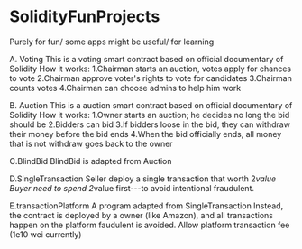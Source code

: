 # SolidityFunProjects
Purely for fun/ some apps might be useful/ for learning

A. Voting
This is a voting smart contract based on official documentary of Solidity
How it works:
1.Chairman starts an auction, votes apply for chances to vote
2.Chairman approve voter's rights to vote for candidates
3.Chairman counts votes
4.Chairman can choose admins to help him work


B. Auction
This is a auction smart contract based on official documentary of Solidity
How it works:
1.Owner starts an auction; he decides no long the bid should be
2.Bidders can bid
3.If bidders loose in the bid, they can withdraw their money before the bid ends
4.When the bid officially ends, all money that is not withdraw goes back to the owner


C.BlindBid
BlindBid is adapted from Auction

D.SingleTransaction
Seller deploy a single transaction that worth 2*value
Buyer need to spend 2*value first---to avoid intentional fraudulent.

E.transactionPlatform
A program adapted from SingleTransaction
Instead, the contract is deployed by a owner (like Amazon), and all transactions happen on the platform
faudulent is avoided.
Allow platform transaction fee (1e10 wei currently)
